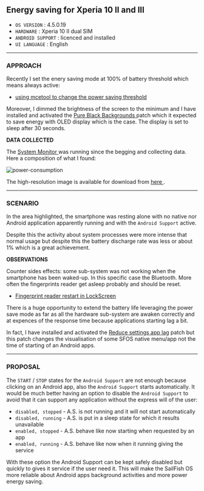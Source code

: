 ## Energy saving for Xperia 10 II and III


* `OS VERSION` : 4.5.0.19
* `HARDWARE` : Xperia 10 II dual SIM
* `ANDROID SUPPORT` : licenced and installed
* `UI LANGUAGE` : English

---

### APPROACH

Recently I set the enery saving mode at 100% of battery threshold which means always active:

* [using mcetool to change the power saving threshold](https://forum.sailfishos.org/t/please-add-function-for-automatic-power-saving-mode/7322/8)

Moreover, I dimmed the brightness of the screen to the minimum and I have installed and activated the [Pure Black Backgrounds ](https://coderus.openrepos.net/pm2/project/patch-i-see-a-red-door) patch which it expected to save energy with OLED display which is the case. The display is set to sleep after 30 seconds.

**DATA COLLECTED**

The [System Monitor ](https://openrepos.net/content/basil/system-monitor) was running since the begging and collecting data. Here a composition of what I found:

![power-consumption](upload://ezmg4SyDr4KQvE8qvjJuGxYziQe)

The high-resolution image is available for download from [here ](https://drive.google.com/file/d/1EJvPc5XkaWFy07DPnLuiD9vSIBqkj7X6/view?usp=sharing).

---

### SCENARIO

In the area highlighted, the smartphone was resting alone with no native nor Android application apparently running and with the `Android Support` active.

Despite this the activity about system processes were more intense that normal usage but despite this the battery discharge rate was less or about 1% which is a great achievement.

**OBSERVATIONS**

Counter sides effects: some sub-system was not working when the smartphone has been waked-up. In this specific case the Bluetooth. More often the fingerprints reader get asleep probably and should be reset.

* [Fingerprint reader restart in LockScreen](https://forum.sailfishos.org/t/fingerprint-reader-restart-in-lockscreen/15878)

There is a huge opportunity to extend the battery life leveraging the power save mode as far as all the hardware sub-system are awaken correctly and at expences of the response time because applications starting lag a bit.

In fact, I have installed and activated the [Reduce settings app lag](https://coderus.openrepos.net/pm2/project/sfos-patch-settings-fix-startup-lag) patch but this patch changes the visualisation of some SFOS native menu/app not the time of starting of an Android apps.


---

### PROPOSAL

The `START` / `STOP` states for the `Android Support` are not enough because clicking on an Android app, also the `Android Support` starts automatically. It would be much better having an option to disable the `Android Support` to avoid that it can support any application without the express will of the user:

* `disabled, stopped` - A.S. is not running and it will not start automatically
* `disabled, running` - A.S. is put in a sleep state for which it results unavailable
* `enabled, stopped` - A.S. behave like now starting when requested by an app
* `enabled, running` - A.S. behave like now when it running giving the service

With these option the Android Support can be kept safely disabled but quickly to gives it service if the user need it. This will make the SailFish OS more reliable about Android apps background activities and more power energy saving.



